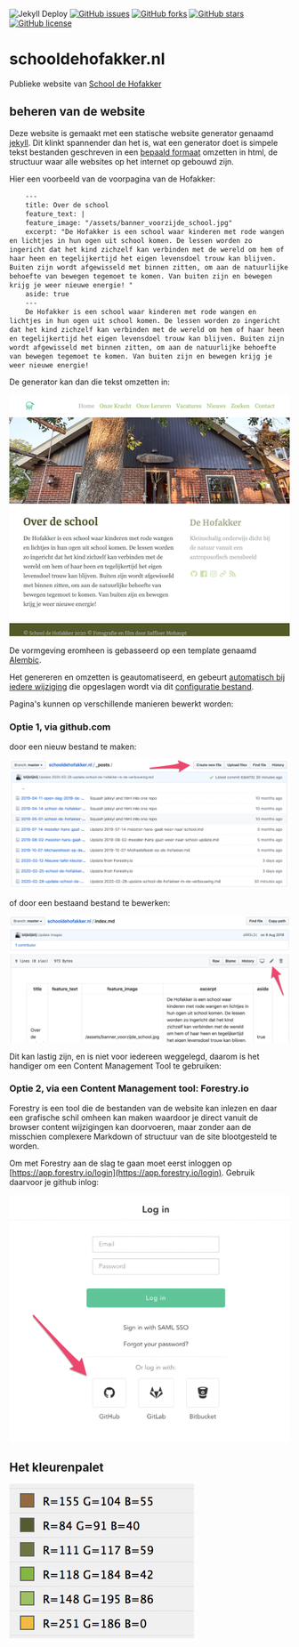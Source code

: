 ![Jekyll Deploy](https://github.com/schooldehofakker/schooldehofakker.nl/workflows/Jekyll%20Deploy/badge.svg?branch=master)
[![GitHub issues](https://img.shields.io/github/issues/schooldehofakker/schooldehofakker.nl)](https://github.com/schooldehofakker/schooldehofakker.nl/issues)
[![GitHub forks](https://img.shields.io/github/forks/schooldehofakker/schooldehofakker.nl)](https://github.com/schooldehofakker/schooldehofakker.nl/network)
[![GitHub stars](https://img.shields.io/github/stars/schooldehofakker/schooldehofakker.nl)](https://github.com/schooldehofakker/schooldehofakker.nl/stargazers)
[![GitHub license](https://img.shields.io/github/license/schooldehofakker/schooldehofakker.nl)](https://github.com/schooldehofakker/schooldehofakker.nl/blob/master/LICENSE)

# schooldehofakker.nl

Publieke website van [School de Hofakker](https://schooldehofakker.nl)

## beheren van de website

Deze website is gemaakt met een statische website generator genaamd [jekyll](https://jekyllrb.com/). Dit klinkt
spannender dan het is, wat een generator doet is simpele tekst bestanden geschreven in een [bepaald formaat](https://guides.github.com/features/mastering-markdown/) omzetten in html, de structuur waar alle 
websites op het internet op gebouwd zijn.

Hier een voorbeeld van de voorpagina van de Hofakker:

```
    ---
    title: Over de school
    feature_text: |
    feature_image: "/assets/banner_voorzijde_school.jpg"
    excerpt: "De Hofakker is een school waar kinderen met rode wangen en lichtjes in hun ogen uit school komen. De lessen worden zo ingericht dat het kind zichzelf kan verbinden met de wereld om hem of haar heen en tegelijkertijd het eigen levensdoel trouw kan blijven. Buiten zijn wordt afgewisseld met binnen zitten, om aan de natuurlijke behoefte van bewegen tegemoet te komen. Van buiten zijn en bewegen krijg je weer nieuwe energie! "
    aside: true
    ---
    De Hofakker is een school waar kinderen met rode wangen en lichtjes in hun ogen uit school komen. De lessen worden zo ingericht dat het kind zichzelf kan verbinden met de wereld om hem of haar heen en tegelijkertijd het eigen levensdoel trouw kan blijven. Buiten zijn wordt afgewisseld met binnen zitten, om aan de natuurlijke behoefte van bewegen tegemoet te komen. Van buiten zijn en bewegen krijg je weer nieuwe energie!
```

De generator kan dan die tekst omzetten in:

![Alt text](schooldehofakker.nl_.png "Screenshot")

De vormgeving eromheen is gebasseerd op een template genaamd [Alembic](https://jekyllthemes.io/theme/alembic).

Het genereren en omzetten is geautomatiseerd, en gebeurt [automatisch bij iedere wijziging](https://github.com/schooldehofakker/schooldehofakker.nl/actions) 
die opgeslagen wordt via dit [configuratie bestand](https://github.com/schooldehofakker/schooldehofakker.nl/blob/master/.github/workflows/main.yml).

Pagina's kunnen op verschillende manieren bewerkt worden:

### Optie 1, via github.com

door een nieuw bestand te maken:

![Alt text](assets/instructies/1-github-create-file.png "Maak bestand aan")

of door een bestaand bestand te bewerken:

![Alt text](assets/instructies/2-github-edit-file.png "Pas een bestand aan")

Dit kan lastig zijn, en is niet voor iedereen weggelegd, daarom is het handiger om een Content Management Tool te gebruiken:

### Optie 2, via een Content Management tool: Forestry.io

Forestry is een tool die de bestanden van de website kan inlezen en daar een grafische schil omheen kan maken 
waardoor je direct vanuit de browser content wijzigingen kan doorvoeren, maar zonder aan de misschien complexere 
Markdown of structuur van de site blootgesteld te worden.

Om met Forestry aan de slag te gaan moet eerst inloggen op [https://app.forestry.io/login](https://app.forestry.io/login).
Gebruik daarvoor je github inlog:

![Alt text](assets/instructies/1-forestry-inlog.png "Login op forestry")


## Het kleurenpalet

![Alt text](kleurpalet.png "kleurenpalet")
